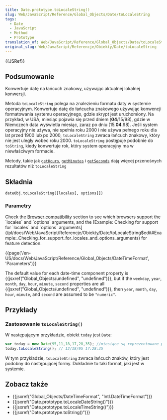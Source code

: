 ```yaml
---
title: Date.prototype.toLocaleString()
slug: Web/JavaScript/Reference/Global_Objects/Date/toLocaleString
tags:
  - Date
  - JavaScript
  - Method
  - Prototype
translation_of: Web/JavaScript/Reference/Global_Objects/Date/toLocaleString
original_slug: Web/JavaScript/Referencje/Obiekty/Date/toLocaleString
---
```

{{JSRef}}

## Podsumowanie

Konwertuje datę na łańcuch znakowy, używając aktualnej lokalnej konwersji.

Metoda `toLocaleString` polega na znalezieniu formatu daty w systemie operacyjnym. Konwertuje datę do łańcucha znakowego używając konwencji formatowania systemu operacyjnego, gdzie skrypt jest uruchomiony. Na przykład, w USA, miesiąc pojawia się przed dniem (**04**/15/98), gdzie w Niemczech data wyświetla miesiąc, zaraz po dniu (15.**04**.98). Jeśli system operacyjny nie używa, nie spełnia roku 2000 i nie używa pełnego roku dla lat przed 1900 lub po 2000, `toLocaleString` zwraca łańcuch znakowy, który nie jest uległy wobec roku 2000. `toLocaleString` postępuje podobnie do `toString`, kiedy konwertuje rok, który system operacyjny ma w niewłaściwym formacie.

Metody, takie jak [`getHours`](pl/Dokumentacja_j%c4%99zyka_JavaScript_1.5/Obiekty/Date/getHours), [`getMinutes`](pl/Dokumentacja_j%c4%99zyka_JavaScript_1.5/Obiekty/Date/getMinutes) i [`getSeconds`](pl/Dokumentacja_j%c4%99zyka_JavaScript_1.5/Obiekty/Date/getSeconds) dają więcej przenośnych rezultatów niż `toLocaleString`

## Składnia

    dateObj.toLocaleString([locales[, options]])

### Parametry

Check the [Browser compatibility](/pl/docs/Web/JavaScript/Referencje/Obiekty/Date/toLocaleString$edit#Browser_Compatibility) section to see which browsers support the `locales` and `options` arguments, and the [Example: Checking for support for `locales` and `options` arguments](/pl/docs/Web/JavaScript/Referencje/Obiekty/Date/toLocaleString$edit#Example:_Checking_for_support_for_locales_and_options_arguments) for feature detection.

{{page('/en-US/docs/Web/JavaScript/Reference/Global_Objects/DateTimeFormat', 'Parameters')}}

The default value for each date-time component property is {{jsxref("Global_Objects/undefined", "undefined")}}, but if the `weekday`, `year`, `month`, `day`, `hour`, `minute`, `second` properties are all {{jsxref("Global_Objects/undefined", "undefined")}}, then `year`, `month`, `day`, `hour`, `minute`, and `second` are assumed to be `"numeric"`.

## Przykłady

### Zastosowanie `toLocaleString()`

W następującym przykładzie, obiekt `today` jest `Date`:

```js
var today = new Date(95,11,18,17,28,35); //miesiące są reprezentowane poprzez liczby od 0 do 11
today.toLocaleString(); // 12/18/95 17:28:35
```

W tym przykładzie, `toLocaleString` zwraca łańcuch znaków, który jest podobny do następującej formy. Dokładnie to taki format, jaki jest w systemie.

## Zobacz także

- {{jsxref("Global_Objects/DateTimeFormat", "Intl.DateTimeFormat")}}
- {{jsxref("Date.prototype.toLocaleDateString()")}}
- {{jsxref("Date.prototype.toLocaleTimeString()")}}
- {{jsxref("Date.prototype.toString()")}}
